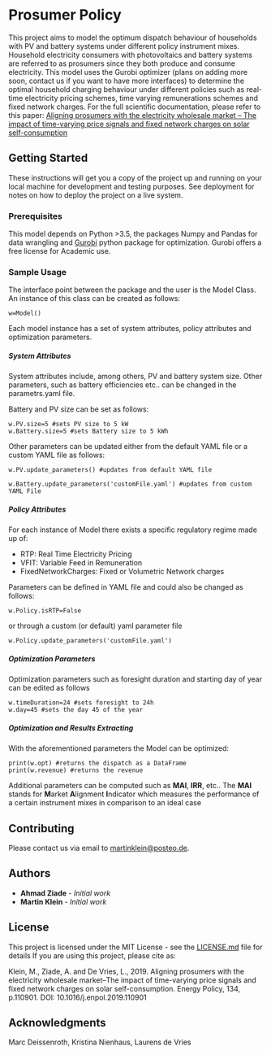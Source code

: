 # Prosumer Policy

This project aims to model the optimum dispatch behaviour of households with PV and battery systems under different policy instrument mixes. Household electricity consumers with photovoltaics and battery systems are referred to as prosumers since they both produce and consume electricity. This model uses the Gurobi optimizer (plans on adding more soon, contact us if you want to have more interfaces) to determine the optimal household charging behaviour under different policies such as real-time electricity pricing schemes, time varying remunerations schemes and fixed network charges. For the full scientific documentation, please refer to this paper: [Aligning prosumers with the electricity wholesale market – The impact of time-varying price signals and fixed network charges on solar self-consumption](https://www.sciencedirect.com/science/article/abs/pii/S0301421519304793)

## Getting Started

These instructions will get you a copy of the project up and running on your local machine for development and testing purposes. See deployment for notes on how to deploy the project on a live system.

### Prerequisites

This model depends on Python >3.5, the packages Numpy and Pandas for data wrangling and [Gurobi](https://www.gurobi.com/documentation/8.0/quickstart_windows/py_python_interface) python package for optimization. Gurobi offers a free license for Academic use.  


### Sample Usage

The interface point between the package and the user is the Model Class. An instance of this class can be created as follows:

```
w=Model()
```
Each model instance has a set of system attributes, policy attributes and optimization parameters.
##### System Attributes
System attributes include, among others, PV and battery system size. Other parameters, such as battery efficiencies etc.. can be changed in the parametrs.yaml file. 

Battery and PV size can be set as follows:

```
w.PV.size=5 #sets PV size to 5 kW
w.Battery.size=5 #sets Battery size to 5 kWh
```
Other parameters can be updated either from the default YAML file or a custom YAML file as follows:

```
w.PV.update_parameters() #updates from default YAML file

w.Battery.update_parameters('customFile.yaml') #updates from custom YAML File
```
##### Policy Attributes  
For each instance of Model there exists a specific regulatory regime made up of:
* RTP: Real Time Electricity Pricing
* VFIT: Variable Feed in Remuneration
* FixedNetworkCharges: Fixed or Volumetric Network charges

Parameters can be defined in YAML file and could also be changed as follows:
```
w.Policy.isRTP=False
```
or through a custom (or default) yaml parameter file
```
w.Policy.update_parameters('customFile.yaml') 
``` 

##### Optimization Parameters
Optimization parameters such as foresight duration and starting day of year can be edited as follows

```
w.timeDuration=24 #sets foresight to 24h
w.day=45 #sets the day 45 of the year
 ```
 ##### Optimization and Results Extracting
With the aforementioned parameters the Model can be optimized:
```
print(w.opt) #returns the dispatch as a DataFrame 
print(w.revenue) #returns the revenue 
``` 
Additional parameters can be computed such as **MAI**, **IRR**, etc.. The **MAI** stands for **M**arket **A**lignment **I**ndicator which measures the performance of a certain instrument mixes in comparison to an ideal case  


 
## Contributing

Please contact us via email to martinklein@posteo.de.


## Authors

* **Ahmad Ziade** - *Initial work* 
* **Martin Klein** - *Initial work* 


## License

This project is licensed under the MIT License - see the [LICENSE.md](LICENSE.md) file for details
If you are using this project, please cite as: 

Klein, M., Ziade, A. and De Vries, L., 2019. Aligning prosumers with the electricity wholesale market–The impact of time-varying price signals and fixed network charges on solar self-consumption. Energy Policy, 134, p.110901. DOI: 10.1016/j.enpol.2019.110901 

## Acknowledgments

Marc Deissenroth, Kristina Nienhaus, Laurens de Vries
